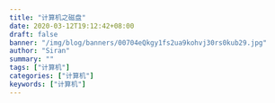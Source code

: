 ```yaml
---
title: "计算机之磁盘"
date: 2020-03-12T19:12:42+08:00
draft: false
banner: "/img/blog/banners/00704eQkgy1fs2ua9kohvj30rs0kub29.jpg"
author: "Siran"
summary: ""
tags: ["计算机"]
categories: ["计算机"]
keywords: ["计算机"]
---
```


